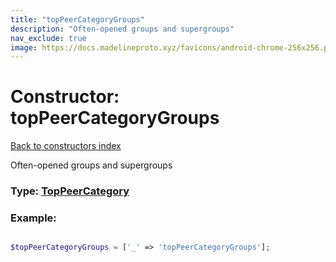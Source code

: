 ```yaml
---
title: "topPeerCategoryGroups"
description: "Often-opened groups and supergroups"
nav_exclude: true
image: https://docs.madelineproto.xyz/favicons/android-chrome-256x256.png
---
```

# Constructor: topPeerCategoryGroups  
[Back to constructors index](/API_docs/constructors/index.html)



Often-opened groups and supergroups




### Type: [TopPeerCategory](/API_docs/types/TopPeerCategory.html)


### Example:

```php

$topPeerCategoryGroups = ['_' => 'topPeerCategoryGroups'];
```  

